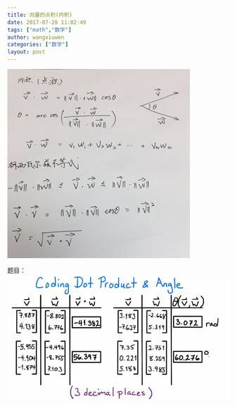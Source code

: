 ```yaml
---
title: 向量的点积(内积)
date: 2017-07-28 11:02:49
tags: ["math","数学"]
author: wangxiuwen
categories: ["数学"]
layout: post
---
```


![内积.png](/images/e60f8bc23ee4cf62f3f352ac9740c092.png)

题目：
![222.png](/images/f92b23d554ceb9e036e8099a5a9c7b01.png)